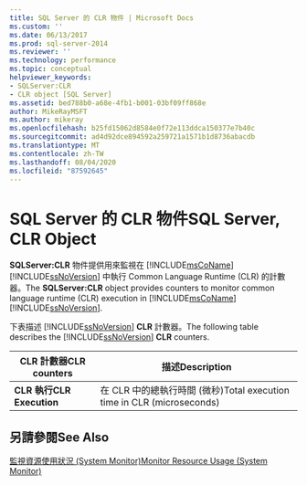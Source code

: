 ```yaml
---
title: SQL Server 的 CLR 物件 | Microsoft Docs
ms.custom: ''
ms.date: 06/13/2017
ms.prod: sql-server-2014
ms.reviewer: ''
ms.technology: performance
ms.topic: conceptual
helpviewer_keywords:
- SQLServer:CLR
- CLR object [SQL Server]
ms.assetid: bed788b0-a68e-4fb1-b001-03bf09ff868e
author: MikeRayMSFT
ms.author: mikeray
ms.openlocfilehash: b25fd15062d8584e0f72e113ddca150377e7b40c
ms.sourcegitcommit: ad4d92dce894592a259721a1571b1d8736abacdb
ms.translationtype: MT
ms.contentlocale: zh-TW
ms.lasthandoff: 08/04/2020
ms.locfileid: "87592645"
---
```

# <a name="sql-server-clr-object"></a><span data-ttu-id="e0f22-102">SQL Server 的 CLR 物件</span><span class="sxs-lookup"><span data-stu-id="e0f22-102">SQL Server, CLR Object</span></span>
  <span data-ttu-id="e0f22-103">**SQLServer:CLR** 物件提供用來監視在 [!INCLUDE[msCoName](../../includes/msconame-md.md)] [!INCLUDE[ssNoVersion](../../includes/ssnoversion-md.md)] 中執行 Common Language Runtime (CLR) 的計數器。</span><span class="sxs-lookup"><span data-stu-id="e0f22-103">The **SQLServer:CLR** object provides counters to monitor common language runtime (CLR) execution in [!INCLUDE[msCoName](../../includes/msconame-md.md)] [!INCLUDE[ssNoVersion](../../includes/ssnoversion-md.md)].</span></span>  
  
 <span data-ttu-id="e0f22-104">下表描述 [!INCLUDE[ssNoVersion](../../includes/ssnoversion-md.md)] **CLR** 計數器。</span><span class="sxs-lookup"><span data-stu-id="e0f22-104">The following table describes the [!INCLUDE[ssNoVersion](../../includes/ssnoversion-md.md)] **CLR** counters.</span></span>  
  
|<span data-ttu-id="e0f22-105">CLR 計數器</span><span class="sxs-lookup"><span data-stu-id="e0f22-105">CLR counters</span></span>|<span data-ttu-id="e0f22-106">描述</span><span class="sxs-lookup"><span data-stu-id="e0f22-106">Description</span></span>|  
|------------------|-----------------|  
|<span data-ttu-id="e0f22-107">**CLR 執行**</span><span class="sxs-lookup"><span data-stu-id="e0f22-107">**CLR Execution**</span></span>|<span data-ttu-id="e0f22-108">在 CLR 中的總執行時間 (微秒)</span><span class="sxs-lookup"><span data-stu-id="e0f22-108">Total execution time in CLR (microseconds)</span></span>|  
  
## <a name="see-also"></a><span data-ttu-id="e0f22-109">另請參閱</span><span class="sxs-lookup"><span data-stu-id="e0f22-109">See Also</span></span>  
 [<span data-ttu-id="e0f22-110">監視資源使用狀況 &#40;System Monitor&#41;</span><span class="sxs-lookup"><span data-stu-id="e0f22-110">Monitor Resource Usage &#40;System Monitor&#41;</span></span>](monitor-resource-usage-system-monitor.md)  
  
  
